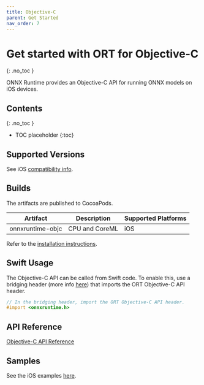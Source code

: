 ```yaml
---
title: Objective-C
parent: Get Started
nav_order: 7
---
```

# Get started with ORT for Objective-C
{: .no_toc }

ONNX Runtime provides an Objective-C API for running ONNX models on iOS devices.

## Contents
{: .no_toc }

* TOC placeholder
{:toc}

## Supported Versions

See iOS [compatibility info](../reference/compatibility.md).

## Builds

The artifacts are published to CocoaPods.

| Artifact | Description | Supported Platforms |
|-|-|-|
| onnxruntime-objc | CPU and CoreML | iOS |

Refer to the [installation instructions](../install/index.md#install-on-ios).

## Swift Usage

The Objective-C API can be called from Swift code.
To enable this, use a bridging header (more info [here](https://developer.apple.com/documentation/swift/importing-objective-c-into-swift)) that imports the ORT Objective-C API header.

```objectivec
// In the bridging header, import the ORT Objective-C API header.
#import <onnxruntime.h>
```

## API Reference

[Objective-C API Reference](../api/objectivec/index.html)

## Samples

See the iOS examples [here](https://github.com/microsoft/onnxruntime-inference-examples/tree/main/mobile).